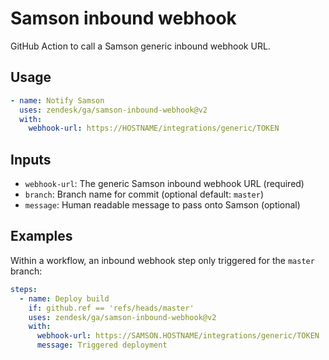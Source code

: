 # Samson inbound webhook

GitHub Action to call a Samson generic inbound webhook URL.

## Usage

```yaml
- name: Notify Samson
  uses: zendesk/ga/samson-inbound-webhook@v2
  with:
    webhook-url: https://HOSTNAME/integrations/generic/TOKEN
```

## Inputs

- `webhook-url`: The generic Samson inbound webhook URL (required)
- `branch`: Branch name for commit (optional default: `master`)
- `message`: Human readable message to pass onto Samson (optional)

## Examples

Within a workflow, an inbound webhook step only triggered for the `master` branch:

```yaml
steps:
  - name: Deploy build
    if: github.ref == 'refs/heads/master'
    uses: zendesk/ga/samson-inbound-webhook@v2
    with:
      webhook-url: https://SAMSON.HOSTNAME/integrations/generic/TOKEN
      message: Triggered deployment
```
